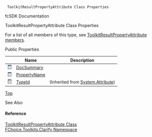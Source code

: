 ﻿     ToolkitResultPropertyAttribute Class Properties                                                   

fcSDK Documentation

ToolkitResultPropertyAttribute Class Properties

For a list of all members of this type, see [ToolkitResultPropertyAttribute members](FChoice.Toolkits.Clarify~FChoice.Toolkits.Clarify.ToolkitResultPropertyAttribute_members.md).

Public Properties

|   | Name | Description |
| --- | --- | --- |
| ![Public Property](dotnetimages/publicProperty.png) | [DocSummary](FChoice.Toolkits.Clarify~FChoice.Toolkits.Clarify.ToolkitResultPropertyAttribute~DocSummary.md) |   |
| ![Public Property](dotnetimages/publicProperty.png) | [PropertyName](FChoice.Toolkits.Clarify~FChoice.Toolkits.Clarify.ToolkitResultPropertyAttribute~PropertyName.md) |   |
| ![Public Property](dotnetimages/publicProperty.png) | [TypeId](#) | (Inherited from [System.Attribute](#)) |

[Top](#top)

See Also

#### Reference

[ToolkitResultPropertyAttribute Class](FChoice.Toolkits.Clarify~FChoice.Toolkits.Clarify.ToolkitResultPropertyAttribute.md)  
[FChoice.Toolkits.Clarify Namespace](FChoice.Toolkits.Clarify~FChoice.Toolkits.Clarify_namespace.md)